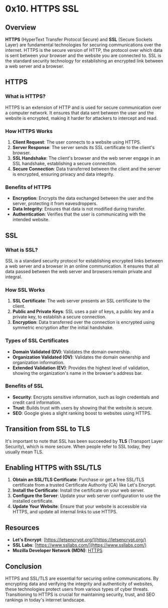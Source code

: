# 0x10. HTTPS SSL

## Overview

**HTTPS** (HyperText Transfer Protocol Secure) and **SSL** (Secure Sockets Layer) are fundamental technologies for securing communications over the internet. HTTPS is the secure version of HTTP, the protocol over which data is sent between your browser and the website you are connected to. SSL is the standard security technology for establishing an encrypted link between a web server and a browser.

## HTTPS

### What is HTTPS?

HTTPS is an extension of HTTP and is used for secure communication over a computer network. It ensures that data sent between the user and the website is encrypted, making it harder for attackers to intercept and read.

### How HTTPS Works

1. **Client Request**: The user connects to a website using HTTPS.
2. **Server Response**: The server sends its SSL certificate to the client's browser.
3. **SSL Handshake**: The client's browser and the web server engage in an SSL handshake, establishing a secure connection.
4. **Secure Connection**: Data transferred between the client and the server is encrypted, ensuring privacy and data integrity.

### Benefits of HTTPS

- **Encryption**: Encrypts the data exchanged between the user and the server, protecting it from eavesdroppers.
- **Data Integrity**: Ensures that data is not modified during transfer.
- **Authentication**: Verifies that the user is communicating with the intended website.

## SSL

### What is SSL?

SSL is a standard security protocol for establishing encrypted links between a web server and a browser in an online communication. It ensures that all data passed between the web server and browsers remain private and integral.

### How SSL Works

1. **SSL Certificate**: The web server presents an SSL certificate to the client.
2. **Public and Private Keys**: SSL uses a pair of keys, a public key and a private key, to establish a secure connection.
3. **Encryption**: Data transferred over the connection is encrypted using symmetric encryption after the initial handshake.

### Types of SSL Certificates

- **Domain Validated (DV)**: Validates the domain ownership.
- **Organization Validated (OV)**: Validates the domain ownership and organization information.
- **Extended Validation (EV)**: Provides the highest level of validation, showing the organization's name in the browser's address bar.

### Benefits of SSL

- **Security**: Encrypts sensitive information, such as login credentials and credit card information.
- **Trust**: Builds trust with users by showing that the website is secure.
- **SEO**: Google gives a slight ranking boost to websites using HTTPS.

## Transition from SSL to TLS

It's important to note that SSL has been succeeded by **TLS** (Transport Layer Security), which is more secure. When people refer to SSL today, they usually mean TLS.

## Enabling HTTPS with SSL/TLS

1. **Obtain an SSL/TLS Certificate**: Purchase or get a free SSL/TLS certificate from a trusted Certificate Authority (CA) like Let's Encrypt.
2. **Install the Certificate**: Install the certificate on your web server.
3. **Configure the Server**: Update your web server configuration to use the installed certificate.
4. **Update Your Website**: Ensure that your website is accessible via HTTPS, and update all internal links to use HTTPS.

## Resources

- **Let's Encrypt**: [https://letsencrypt.org/](https://letsencrypt.org/)
- **SSL Labs**: [https://www.ssllabs.com/](https://www.ssllabs.com/)
- **Mozilla Developer Network (MDN)**: [HTTPS](https://developer.mozilla.org/en-US/docs/Web/HTTP/HTTPS)

## Conclusion

HTTPS and SSL/TLS are essential for securing online communications. By encrypting data and verifying the integrity and authenticity of websites, these technologies protect users from various types of cyber threats. Transitioning to HTTPS is crucial for maintaining security, trust, and SEO rankings in today's internet landscape.
